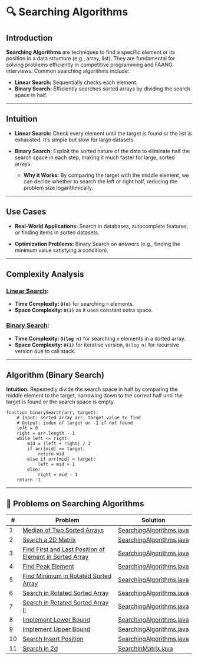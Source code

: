 # 🔍 Searching Algorithms

## Introduction

**Searching Algorithms** are techniques to find a specific element or its position in a data structure (e.g., array,
list). They are fundamental for solving problems efficiently in competitive programming and FAANG interviews. Common
searching algorithms include:

* **Linear Search:** Sequentially checks each element.
* **Binary Search:** Efficiently searches sorted arrays by dividing the search space in half.

---

## Intuition

- **Linear Search:** Check every element until the target is found or the list is exhausted. It’s simple but slow for
  large
  datasets.

- **Binary Search:** Exploit the sorted nature of the data to eliminate half the search space in each step, making it
  much
  faster for large, sorted arrays.
    - **Why it Works:** By comparing the target with the middle element, we can decide whether to search the left or
      right half,
      reducing the problem size logarithmically.

---

## Use Cases

- **Real-World Applications:** Search in databases, autocomplete features, or finding items in sorted datasets.

- **Optimization Problems:** Binary Search on answers (e.g., finding the minimum value satisfying a condition).

---

## Complexity Analysis

### [Linear Search](./SearchingAlgorithms.java):

- **Time Complexity: `O(n)`** for searching `n` elements.
- **Space Complexity: `O(1)`** as it uses constant extra space.

### [Binary Search](./SearchingAlgorithms.java):

- **Time Complexity: `O(log n)`** for searching `n` elements in a sorted array.
- **Space Complexity: `O(1)`** for iterative version, `O(log n)` for recursive version due to call stack.

---

## Algorithm (Binary Search)

**Intuition:** Repeatedly divide the search space in half by comparing the middle element to the target, narrowing down
to
the correct half until the target is found or the search space is empty.

```
function binarySearch(arr, target):
    # Input: sorted array arr, target value to find
    # Output: index of target or -1 if not found
    left = 0
    right = arr.length - 1
    while left <= right:
        mid = (left + right) / 2
        if arr[mid] == target:
            return mid
        else if arr[mid] < target:
            left = mid + 1
        else:
            right = mid - 1
    return -1
```

---

## 🧪 Problems on Searching Algorithms

| #  | Problem                                                                                                                                                       | Solution                                                  |
|----|---------------------------------------------------------------------------------------------------------------------------------------------------------------|-----------------------------------------------------------|
| 1  | [Median of Two Sorted Arrays](https://leetcode.com/problems/median-of-two-sorted-arrays/)                                                                     | [SearchingAlgorithms.java](./SearchingAlgorithms.java)    |
| 2  | [Search a 2D Matrix](https://leetcode.com/problems/search-a-2d-matrix/description/)                                                                           | [SearchingAlgorithms.java](./SearchingAlgorithms.java)    |
| 3  | [Find First and Last Position of Element in Sorted Array](https://leetcode.com/problems/find-first-and-last-position-of-element-in-sorted-array/description/) | [SearchingAlgorithms.java](./SearchingAlgorithms.java)    |
| 4  | [Find Peak Element](https://leetcode.com/problems/find-peak-element/)                                                                                         | [SearchingAlgorithms.java](./SearchingAlgorithms.java)    |
| 5  | [Find Minimum in Rotated Sorted Array](https://leetcode.com/problems/find-minimum-in-rotated-sorted-array/)                                                   | [SearchingAlgorithms.java](./SearchingAlgorithms.java)    |                                                
| 6  | [Search in Rotated Sorted Array](https://leetcode.com/problems/search-in-rotated-sorted-array/)                                                               | [SearchingAlgorithms.java](./SearchingAlgorithms.java)    |                                            
| 7  | [Search in Rotated Sorted Array II](https://leetcode.com/problems/search-in-rotated-sorted-array-ii)                                                          | [SearchingAlgorithms.java](./SearchingAlgorithms.java)    |
| 8  | [Implement Lower Bound](https://www.geeksforgeeks.org/problems/implement-lower-bound/1)                                                                       | [SearchingAlgorithms.java](./SearchingAlgorithms.java)    |
| 9  | [Implement Upper Bound](https://www.geeksforgeeks.org/problems/implement-upper-bound/1)                                                                       | [SearchingAlgorithms.java](./SearchingAlgorithms.java)    |
| 10 | [Search Insert Position](https://leetcode.com/problems/search-insert-position/)                                                                               | [SearchingAlgorithms.java](./SearchingAlgorithms.java)    |                                             |
| 11 | [Search in 2d](https://leetcode.com/problems/search-a-2d-matrix/)                                                                                             | [SearchInMatrix.java](./binarySearch/SearchInMatrix.java) |
